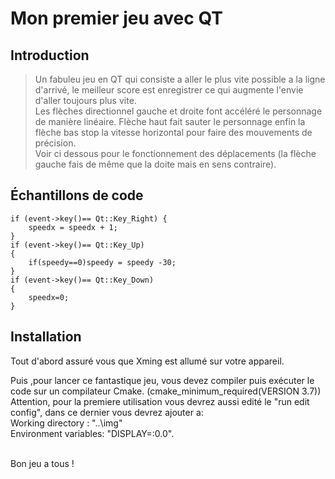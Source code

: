 # Mon premier jeu avec QT

## Introduction

>Un fabuleu jeu en QT qui consiste a aller le plus vite possible a la ligne d'arrivé, le meilleur score est enregistrer ce qui augmente l'envie d'aller toujours plus vite.<br>
Les flèches directionnel gauche et droite font accéléré le personnage de manière linéaire. Flèche haut fait sauter le personnage enfin la flèche bas stop la vitesse horizontal pour faire des mouvements de précision.
<br>Voir ci dessous pour le fonctionnement des déplacements (la flèche gauche fais de même que la doite mais en sens contraire).

## Échantillons de code



    if (event->key()== Qt::Key_Right) {
        speedx = speedx + 1;
    }
    if (event->key()== Qt::Key_Up)
    {
        if(speedy==0)speedy = speedy -30;
    }
    if (event->key()== Qt::Key_Down)
    {
        speedx=0;
    }


## Installation



>
Tout d'abord assuré vous que Xming est allumé sur votre appareil.

Puis ,pour lancer ce fantastique jeu, vous devez compiler puis exécuter le code sur un compilateur Cmake. (cmake_minimum_required(VERSION 3.7))
<br>Attention, pour la premiere utilisation vous devrez aussi edité le "run edit config",
dans ce dernier vous devrez ajouter a:
<br>Working directory : "..\img"
<br>Environment variables: "DISPLAY=:0.0".

<br>Bon jeu a tous !

